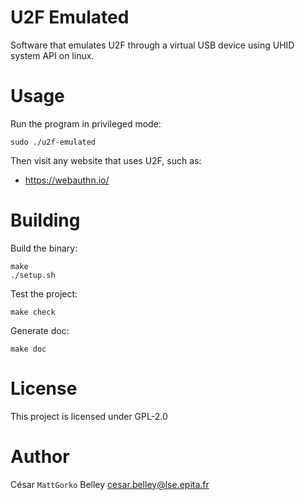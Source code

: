 U2F Emulated
============

Software that emulates U2F through a virtual USB device using UHID
system API on linux.

# Usage

Run the program in privileged mode:
```shell
sudo ./u2f-emulated
```

Then visit any website that uses U2F, such as:
- https://webauthn.io/

# Building

Build the binary:
```shell
make
./setup.sh
```

Test the project:
```shell
make check
```

Generate doc:
```
make doc
```

# License

This project is licensed under GPL-2.0

# Author

César `MattGorko` Belley <cesar.belley@lse.epita.fr>

